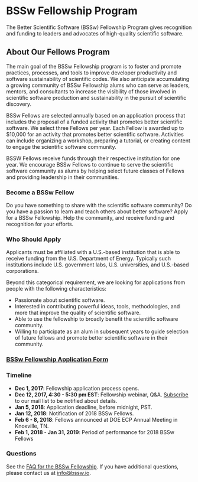 # BSSw Fellowship Program 

The Better Scientific Software (BSSw) Fellowship Program gives recognition and funding to leaders and advocates of high-quality scientific software.  

## About Our Fellows Program

The main goal of the BSSw Fellowship program is to foster and promote practices, processes, and tools to improve developer productivity and software sustainability of scientific codes.  We also anticipate accumulating a growing community of BSSw Fellowship alums who can serve as leaders, mentors, and consultants to increase the visibility of those involved in scientific software production and sustainability in the pursuit of scientific discovery.

BSSw Fellows are selected annually based on an application process that includes the proposal of a funded activity that promotes better scientific software.  We select three Fellows per year.  Each Fellow is awarded up to $10,000 for an activity that promotes better scientific software.  Activities can include organizing a workshop, preparing a tutorial, or creating content to engage the scientific software community.

BSSW Fellows receive funds through their respective institution for one year.  We encourage BSSw Fellows to continue to serve the scientific software community as alums by helping select future classes of Fellows and providing leadership in their communities.

### Become a BSSw Fellow

Do you have something to share with the scientific software community?  Do you have a passion to learn and teach others about better software?  Apply for a BSSw Fellowship.  Help the community, and receive funding and recognition for your efforts.  

### Who Should Apply

Applicants must be affiliated with a U.S.-based institution that is able to receive funding from the U.S. Department of Energy.  Typically such institutions include U.S. government labs, U.S. universities, and U.S.-based corporations.  

Beyond this categorical requirement, we are looking for applications from people with the following characteristics:
- Passionate about scientific software.
- Interested in contributing powerful ideas, tools, methodologies, and more that improve the quality of scientific software.
- Able to use the fellowship to broadly benefit the scientific software community.
- Willing to participate as an alum in subsequent years to guide selection of future fellows and promote better scientific software in their community.

### [BSSw Fellowship Application Form](https://docs.google.com/forms/d/e/1FAIpQLSfC4bvRO-hm9WcmX0Q-WhM7l0X0V9cLDvKtLToQlRhw3UikjQ/viewform)

### Timeline

- **Dec 1, 2017**: Fellowship application process opens.
- **Dec 12, 2017, 4:30 - 5:30 pm EST**: Fellowship webinar, Q&A. [Subscribe](https://bssw.io/pages/receive-our-email-digest) to our mail list to be notified about details.
- **Jan 5, 2018**: Application deadline, before midnight, PST.
- **Jan 12, 2018**: Notification of 2018 BSSw Fellows.
- **Feb 6 - 8, 2018**: Fellows announced at DOE ECP Annual Meeting in Knoxville, TN.
- **Feb 1, 2018 - Jan 31, 2019**: Period of performance for 2018 BSSw Fellows  

### Questions

See the [FAQ for the BSSw Fellowship](https://bssw.io/resources/better-scientific-software-fellowship-program-frequently-asked-questions).  If you have additional questions, please contact us at <info@bssw.io>.
